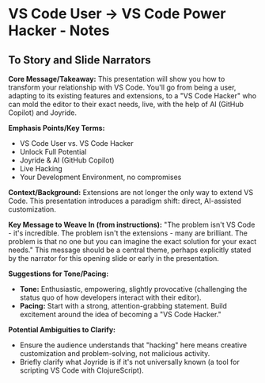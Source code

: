 # VS Code User → VS Code Power Hacker - Notes

## To Story and Slide Narrators

**Core Message/Takeaway:**
This presentation will show you how to transform your relationship with VS Code. You'll go from being a user, adapting to its existing features and extensions, to a "VS Code Hacker" who can mold the editor to their exact needs, live, with the help of AI (GitHub Copilot) and Joyride.

**Emphasis Points/Key Terms:**
*   VS Code User vs. VS Code Hacker
*   Unlock Full Potential
*   Joyride & AI (GitHub Copilot)
*   Live Hacking
*   Your Development Environment, no compromises

**Context/Background:**
Extensions are not longer the only way to extend VS Code. This presentation introduces a paradigm shift: direct, AI-assisted customization.

**Key Message to Weave In (from instructions):**
"The problem isn't VS Code - it's incredible. The problem isn't the extensions - many are brilliant. The problem is that no one but you can imagine the exact solution for your exact needs."
This message should be a central theme, perhaps explicitly stated by the narrator for this opening slide or early in the presentation.

**Suggestions for Tone/Pacing:**
*   **Tone:** Enthusiastic, empowering, slightly provocative (challenging the status quo of how developers interact with their editor).
*   **Pacing:** Start with a strong, attention-grabbing statement. Build excitement around the idea of becoming a "VS Code Hacker."

**Potential Ambiguities to Clarify:**
*   Ensure the audience understands that "hacking" here means creative customization and problem-solving, not malicious activity.
*   Briefly clarify what Joyride is if it's not universally known (a tool for scripting VS Code with ClojureScript).
